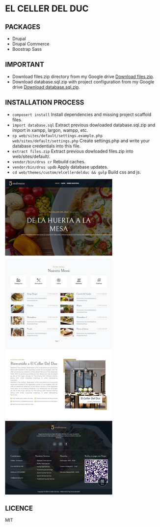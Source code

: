 # EL CELLER DEL DUC

## PACKAGES
* Drupal
* Drupal Commerce
* Boostrap Sass

## IMPORTANT
- Download files.zip directory from my Google drive [Download files.zip](https://drive.google.com/file/d/1pDhlGamrG0UXOAKi6co91Th_H3Qa0j4j/view?usp=sharing).
- Download database.sql.zip with project configuration from my Google drive [Download database.sql.zip](https://drive.google.com/file/d/1Glha_Dzj44NWDybusB-JNMzpd9UfHEW2/view?usp=sharing).

## INSTALLATION PROCESS
* `composert install` Install dependencies and missing project scaffold files.
* `import database.sql` Extract previous dowloaded database.sql.zip and import in xampp, largon, wampp, etc.
* `cp web/sites/default/settings.example.php web/sites/default/settings.php` Create settings.php and write your database credentials into this file.
* `extract files.zip` Extract previous dowloaded files.zip into web/sites/default/.
* `vendor/bin/drus cr` Rebuild caches.
* `vendor/bin/drus updb` Apply database updates.
* `cd web/themes/custom/elcellerdelduc && gulp` Build css and js.

![Screenshot](./.readme-statics/screenshot-project.png)

## LICENCE
MIT
